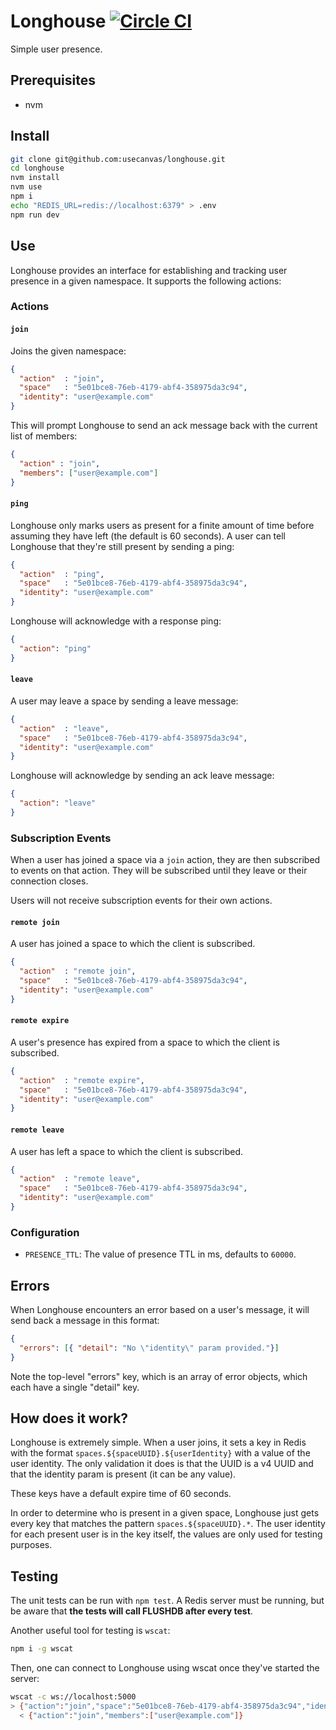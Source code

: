 # Longhouse [![Circle CI](https://circleci.com/gh/usecanvas/longhouse.svg?style=svg&circle-token=e95e3468f9e06bfea17fa9321426ef52dd3bca8e)](https://circleci.com/gh/usecanvas/longhouse)

Simple user presence.

## Prerequisites

- nvm

## Install

```sh
git clone git@github.com:usecanvas/longhouse.git
cd longhouse
nvm install
nvm use
npm i
echo "REDIS_URL=redis://localhost:6379" > .env
npm run dev
```

## Use

Longhouse provides an interface for establishing and tracking user presence in
a given namespace. It supports the following actions:

### Actions

#### `join`

Joins the given namespace:

```json
{
  "action"  : "join",
  "space"   : "5e01bce8-76eb-4179-abf4-358975da3c94",
  "identity": "user@example.com"
}
```

This will prompt Longhouse to send an ack message back with the current list of
members:

```json
{
  "action" : "join",
  "members": ["user@example.com"]
}
```

#### `ping`

Longhouse only marks users as present for a finite amount of time before
assuming they have left (the default is 60 seconds). A user can tell Longhouse
that they're still present by sending a ping:

```json
{
  "action"  : "ping",
  "space"   : "5e01bce8-76eb-4179-abf4-358975da3c94",
  "identity": "user@example.com"
}
```

Longhouse will acknowledge with a response ping:

```json
{
  "action": "ping"
}
```

#### `leave`

A user may leave a space by sending a leave message:

```json
{
  "action"  : "leave",
  "space"   : "5e01bce8-76eb-4179-abf4-358975da3c94",
  "identity": "user@example.com"
}
```

Longhouse will acknowledge by sending an ack leave message:

```json
{
  "action": "leave"
}
```

### Subscription Events

When a user has joined a space via a `join` action, they are then subscribed to
events on that action. They will be subscribed until they leave or their
connection closes.

Users will not receive subscription events for their own actions.

#### `remote join`

A user has joined a space to which the client is subscribed.

```json
{
  "action"  : "remote join",
  "space"   : "5e01bce8-76eb-4179-abf4-358975da3c94",
  "identity": "user@example.com"
}
```

#### `remote expire`

A user's presence has expired from a space to which the client is subscribed.

```json
{
  "action"  : "remote expire",
  "space"   : "5e01bce8-76eb-4179-abf4-358975da3c94",
  "identity": "user@example.com"
}
```

#### `remote leave`

A user has left a space to which the client is subscribed.

```json
{
  "action"  : "remote leave",
  "space"   : "5e01bce8-76eb-4179-abf4-358975da3c94",
  "identity": "user@example.com"
}
```

### Configuration

- `PRESENCE_TTL`: The value of presence TTL in ms, defaults to `60000`.

## Errors

When Longhouse encounters an error based on a user's message, it will send back
a message in this format:

```json
{
  "errors": [{ "detail": "No \"identity\" param provided."}]
}
```

Note the top-level "errors" key, which is an array of error objects, which each
have a single "detail" key.

## How does it work?

Longhouse is extremely simple. When a user joins, it sets a key in Redis with
the format `spaces.${spaceUUID}.${userIdentity}` with a value of the user
identity. The only validation it does is that the UUID is a v4 UUID and that
the identity param is present (it can be any value).

These keys have a default expire time of 60 seconds.

In order to determine who is present in a given space, Longhouse just gets every
key that matches the pattern `spaces.${spaceUUID}.*`. The user identity for each
present user is in the key itself, the values are only used for testing
purposes.

## Testing

The unit tests can be run with `npm test`. A Redis server must be running, but
be aware that **the tests will call FLUSHDB after every test**.

Another useful tool for testing is `wscat`:

```bash
npm i -g wscat
```

Then, one can connect to Longhouse using wscat once they've started the
server:

```bash
wscat -c ws://localhost:5000
> {"action":"join","space":"5e01bce8-76eb-4179-abf4-358975da3c94","identity":"user@example.com"}
  < {"action":"join","members":["user@example.com"]}
```

